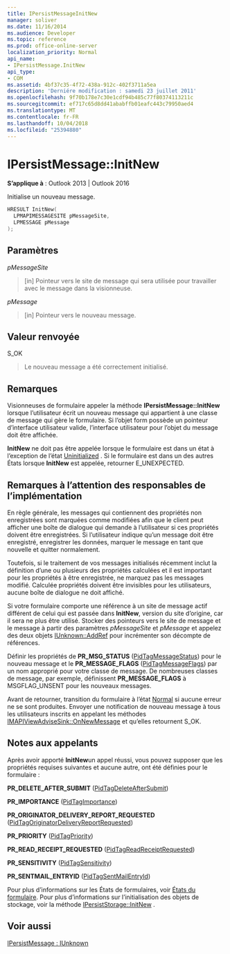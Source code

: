 ```yaml
---
title: IPersistMessageInitNew
manager: soliver
ms.date: 11/16/2014
ms.audience: Developer
ms.topic: reference
ms.prod: office-online-server
localization_priority: Normal
api_name:
- IPersistMessage.InitNew
api_type:
- COM
ms.assetid: 4bf37c35-4f72-438a-912c-402f3711a5ea
description: 'Derniére modification : samedi 23 juillet 2011'
ms.openlocfilehash: 9f70b178e7c30e1cdf94b485c77f80374113211c
ms.sourcegitcommit: ef717c65d8dd41ababffb01eafc443c79950aed4
ms.translationtype: MT
ms.contentlocale: fr-FR
ms.lasthandoff: 10/04/2018
ms.locfileid: "25394880"
---
```

# <a name="ipersistmessageinitnew"></a>IPersistMessage::InitNew

  
  
**S’applique à** : Outlook 2013 | Outlook 2016 
  
Initialise un nouveau message.
  
```cpp
HRESULT InitNew(
  LPMAPIMESSAGESITE pMessageSite,
  LPMESSAGE pMessage
);
```

## <a name="parameters"></a>Paramètres

 _pMessageSite_
  
> [in] Pointeur vers le site de message qui sera utilisée pour travailler avec le message dans la visionneuse.
    
 _pMessage_
  
> [in] Pointeur vers le nouveau message.
    
## <a name="return-value"></a>Valeur renvoyée

S_OK 
  
> Le nouveau message a été correctement initialisé.
    
## <a name="remarks"></a>Remarques

Visionneuses de formulaire appeler la méthode **IPersistMessage::InitNew** lorsque l’utilisateur écrit un nouveau message qui appartient à une classe de message qui gère le formulaire. Si l’objet form possède un pointeur d’interface utilisateur valide, l’interface utilisateur pour l’objet du message doit être affichée. 
  
 **InitNew** ne doit pas être appelée lorsque le formulaire est dans un état à l’exception de l’état [Uninitialized](uninitialized-state.md) . Si le formulaire est dans un des autres États lorsque **InitNew** est appelée, retourner E_UNEXPECTED. 
  
## <a name="notes-to-implementers"></a>Remarques à l’attention des responsables de l’implémentation

En règle générale, les messages qui contiennent des propriétés non enregistrées sont marquées comme modifiées afin que le client peut afficher une boîte de dialogue qui demande à l’utilisateur si ces propriétés doivent être enregistrées. Si l’utilisateur indique qu’un message doit être enregistré, enregistrer les données, marquer le message en tant que nouvelle et quitter normalement.
  
Toutefois, si le traitement de vos messages initialisés récemment inclut la définition d’une ou plusieurs des propriétés calculées et il est important pour les propriétés à être enregistrée, ne marquez pas les messages modifié. Calculée propriétés doivent être invisibles pour les utilisateurs, aucune boîte de dialogue ne doit affiché.
  
Si votre formulaire comporte une référence à un site de message actif différent de celui qui est passée dans **InitNew**, version du site d’origine, car il sera ne plus être utilisé. Stocker des pointeurs vers le site de message et le message à partir des paramètres _pMessageSite_ et _pMessage_ et appelez des deux objets [IUnknown::AddRef](https://msdn.microsoft.com/library/b4316efd-73d4-4995-b898-8025a316ba63%28Office.15%29.aspx) pour incrémenter son décompte de références. 
  
Définir les propriétés de **PR_MSG_STATUS** ([PidTagMessageStatus](pidtagmessagestatus-canonical-property.md)) pour le nouveau message et le **PR_MESSAGE_FLAGS** ([PidTagMessageFlags](pidtagmessageflags-canonical-property.md)) par un nom approprié pour votre classe de message. De nombreuses classes de message, par exemple, définissent **PR_MESSAGE_FLAGS** à MSGFLAG_UNSENT pour les nouveaux messages. 
  
Avant de retourner, transition du formulaire à l’état [Normal](normal-state.md) si aucune erreur ne se sont produites. Envoyer une notification de nouveau message à tous les utilisateurs inscrits en appelant les méthodes [IMAPIViewAdviseSink::OnNewMessage](imapiviewadvisesink-onnewmessage.md) et qu’elles retournent S_OK. 
  
## <a name="notes-to-callers"></a>Notes aux appelants

Après avoir apporté **InitNew**un appel réussi, vous pouvez supposer que les propriétés requises suivantes et aucune autre, ont été définies pour le formulaire :
  
 **PR_DELETE_AFTER_SUBMIT** ([PidTagDeleteAfterSubmit](pidtagdeleteaftersubmit-canonical-property.md))
  
 **PR_IMPORTANCE** ([PidTagImportance](pidtagimportance-canonical-property.md))
  
 **PR_ORIGINATOR_DELIVERY_REPORT_REQUESTED** ([PidTagOriginatorDeliveryReportRequested](pidtagoriginatordeliveryreportrequested-canonical-property.md))
  
 **PR_PRIORITY** ([PidTagPriority](pidtagpriority-canonical-property.md))
  
 **PR_READ_RECEIPT_REQUESTED** ([PidTagReadReceiptRequested](pidtagreadreceiptrequested-canonical-property.md))
  
 **PR_SENSITIVITY** ([PidTagSensitivity](pidtagsensitivity-canonical-property.md))
  
 **PR_SENTMAIL_ENTRYID** ([PidTagSentMailEntryId](pidtagsentmailentryid-canonical-property.md))
  
Pour plus d’informations sur les États de formulaires, voir [États du formulaire](form-states.md). Pour plus d’informations sur l’initialisation des objets de stockage, voir la méthode [IPersistStorage::InitNew](https://msdn.microsoft.com/library/79caf1f6-d974-4aee-8563-eda4876a0a90%28Office.15%29.aspx) . 
  
## <a name="see-also"></a>Voir aussi



[IPersistMessage : IUnknown](ipersistmessageiunknown.md)

